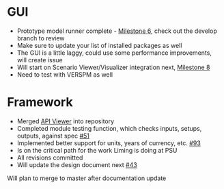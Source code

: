 # GUI
  - Prototype model runner complete - [Milestone 6](https://github.com/gregorbj/VisionEval/milestone/6), check out the develop branch to review
  - Make sure to update your list of installed packages as well
  - The GUI is a little laggy, could use some performance improvements, will create issue
  - Will start on Scenario Viewer/Visualizer integration next, [Milestone 8](https://github.com/gregorbj/VisionEval/milestone/8)
  - Need to test with VERSPM as well

# Framework
  - Merged [API Viewer](https://gregorbj.github.io/VisionEval/api/visioneval_functions.html) into repository
  - Completed module testing function, which checks inputs, setups, outputs, against spec [#51](https://github.com/gregorbj/VisionEval/issues/51)
  - Implemented better support for units, years of currency, etc. [#93](https://github.com/gregorbj/VisionEval/issues/93)
  - Is on the critical path for the work Liming is doing at PSU
  - All revisions committed
  - Will update the design document next [#43](https://github.com/gregorbj/VisionEval/issues/43)

Will plan to merge to master after documentation update